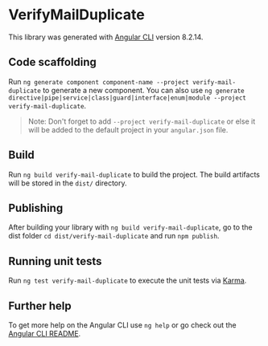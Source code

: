 # VerifyMailDuplicate

This library was generated with [Angular CLI](https://github.com/angular/angular-cli) version 8.2.14.

## Code scaffolding

Run `ng generate component component-name --project verify-mail-duplicate` to generate a new component. You can also use `ng generate directive|pipe|service|class|guard|interface|enum|module --project verify-mail-duplicate`.
> Note: Don't forget to add `--project verify-mail-duplicate` or else it will be added to the default project in your `angular.json` file. 

## Build

Run `ng build verify-mail-duplicate` to build the project. The build artifacts will be stored in the `dist/` directory.

## Publishing

After building your library with `ng build verify-mail-duplicate`, go to the dist folder `cd dist/verify-mail-duplicate` and run `npm publish`.

## Running unit tests

Run `ng test verify-mail-duplicate` to execute the unit tests via [Karma](https://karma-runner.github.io).

## Further help

To get more help on the Angular CLI use `ng help` or go check out the [Angular CLI README](https://github.com/angular/angular-cli/blob/master/README.md).
